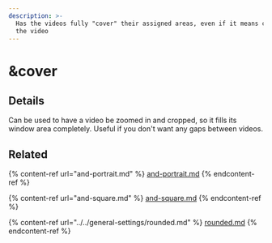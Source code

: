 ```yaml
---
description: >-
  Has the videos fully "cover" their assigned areas, even if it means cropping
  the video
---
```


# \&cover

## Details

Can be used to have a video be zoomed in and cropped, so it fills its window area completely. Useful if you don't want any gaps between videos.

## Related

{% content-ref url="and-portrait.md" %}
[and-portrait.md](and-portrait.md)
{% endcontent-ref %}

{% content-ref url="and-square.md" %}
[and-square.md](and-square.md)
{% endcontent-ref %}

{% content-ref url="../../general-settings/rounded.md" %}
[rounded.md](../../general-settings/rounded.md)
{% endcontent-ref %}
